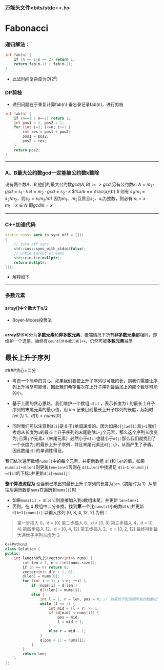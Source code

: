 ### 万能头文件<bits/stdc++.h>
# Fabonacci
### 递归解法：
``` C++
int fab(n) {
    if (n == 1|n == 2) return 1;
    return fab(n-1) + fab(n-2);
}
```
- 此法时间复杂度为$O(2^n)$
### DP剪枝
- 递归问题在于重复计算fab(n) 备忘录记录fab(n)，进行剪枝
```C++
int fab(n) {
    if (n==1 | n==2) return 1;
    int pos1 = 1, pos2 = 1;
    for (int i=3; i<=n; i++) {
        int res = pos1 + pos2;
        pos1 = pos2;
        pos2 = res;
    }
    return pos2;
}
```
- - -
### A、B最大公约数gcd一定能被公约数k整除
设有两个数$A、B$,他们的最大公约数$gcd(A, B):=>gcd$,另有公约数$k:$
$A = m_1\cdot gcd = s_1\cdot k$
$B = m_2\cdot gcd = s_2\cdot k$ $%a/b == \frac{a}{b} $
则有 $s_1/m_1=s_2/m_2$，则$s_2=s_1m_2/m1$
因为$m_1、m_2$互质且$s_2、s_1$为整数，则必有
$s_1 = x\cdot m_1\quad x\in N$
即$gcd/k=x$
- - -
### C++加速代码
``` C++
static const auto io_sync_off = []()
{
    // turn off sync
    std::ios::sync_with_stdio(false);
    // untie in/out streams
    std::cin.tie(nullptr);
    return nullptr;
}();
```
+ 解释如下


---
###  多数元素 
#### array[]中个数大于n/2
+ Boyer-Moore投票法
``` Python

```
**array**整体可分为**多数元素**和**非多数元素**，极端情况下所有**非多数元素**都相同，即维护一个选票，始终有`count[非多数元素]++`，仍然可被**多数元素**减尽

## 最长上升子序列
####贪心+二分
+ 考虑一个简单的贪心，如果我们要使上升子序列尽可能的长，则我们需要让序列上升得尽可能慢，因此我们希望每次在上升子序列最后加上的那个数尽可能的小。

+ 基于上面的贪心思路，我们维护一个数组 `d[i]` ，表示长度为 i 的最长上升子序列的末尾元素的最小值，用 $\textit{len}$ 记录目前最长上升子序列的长度，起始时 $\textit{len}$ 为 1，$d[1]=nums[0]$

- 同时我们可以注意到`d[i]`是关于`i`单调递增的。因为如果`d[j]≥d[i]`且`j<i`我们考虑从长度为`i`的最长上升子序列的末尾删除`i−j`个元素，那么这个序列长度变为`j`且第`j`个元素`x`（末尾元素）必然小于`d[i]`也就小于`d[j]`那么我们就找到了一个长度为`j`的最长上升子序列，并且末尾元素比`d[j]`小，从而产生了矛盾。因此数组`d[]`的单调性得证。

我们依次遍历数组`nums[]`中的每个元素，并更新数组 `d[]`和 `len`的值。如果`nums[i]>d[len]`则更新`len=len+1`否则在 `d[1…len]`中找满足 `d[i−1]<nums[j]<d[i]`的下标`i`并更新`d[i]=nums[j]`

**整个算法流程为**
设当前已求出的最长上升子序列的长度为`len`（初始时为 1）从前往后遍历数组`nums`在遍历到`nums[i]`时
- 如果`nums[i] > d[len]`则直接加入到`d`数组末尾，并更新 `len=len+1`
- 否则，在 d 数组中二分查找，找到**第一个**比`nums[i]`小的数`d[k]`并更新`d[k+1]=nums[i]`
以输入序列 [0, 8, 4, 12, 2] 为例：

> 第一步插入 0，d = [0]
> 第二步插入 8，d = [0, 8]
> 第三步插入 4，d = [0, 4]
> 第四步插入 12，d = [0, 4, 12]
> 第五步插入 2，d = [0, 2, 12]
最终得到最大递增子序列长度为 3
``` C++
C++Python3
class Solution {
public:
    int lengthOfLIS(vector<int>& nums) {
        int len = 1, n = (int)nums.size();
        if (n == 0) return 0;
        vector<int> d(n + 1, 0);
        d[len] = nums[0];
        for (int i = 1; i < n; ++i) {
            if (nums[i] > d[len]) 
                d[++len] = nums[i];
            else {
                int l = 1, r = len, pos = 0; // 如果找不到说明所有的数都比 nums[i] 大，此时要更新 d[1]，所以这里将 pos 设为 0
                while (l <= r) {
                    int mid = (l + r) >> 1;
                    if (d[mid] < nums[i]) {
                        pos = mid;
                        l = mid + 1;
                    }
                    else r = mid - 1;
                }
                d[pos + 1] = nums[i];
            }
        }
        return len;
    }
};
```